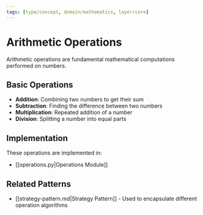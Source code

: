 ```yaml
---
tags: [type/concept, domain/mathematics, layer/core]
---
```


# Arithmetic Operations

Arithmetic operations are fundamental mathematical computations performed on numbers.

## Basic Operations

- **Addition**: Combining two numbers to get their sum
- **Subtraction**: Finding the difference between two numbers
- **Multiplication**: Repeated addition of a number
- **Division**: Splitting a number into equal parts

## Implementation

These operations are implemented in:

- [[operations.py|Operations Module]]

## Related Patterns

- [[strategy-pattern.md|Strategy Pattern]] - Used to encapsulate different operation algorithms
